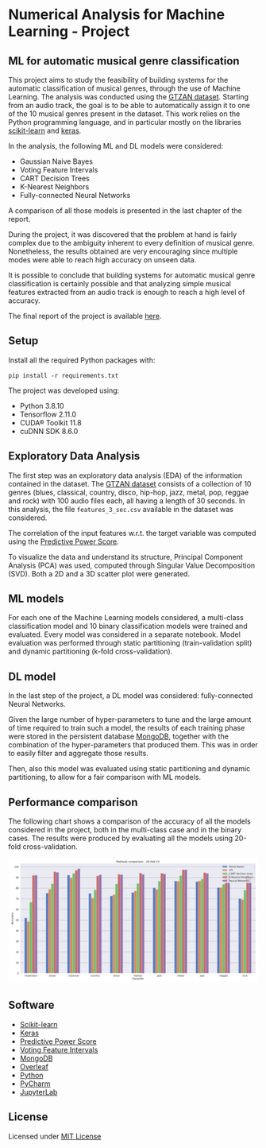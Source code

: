 # Numerical Analysis for Machine Learning - Project

## ML for automatic musical genre classification
This project aims to study the feasibility of building systems for the automatic classification of musical genres, through the use of Machine Learning.
The analysis was conducted using the [GTZAN dataset](https://www.kaggle.com/datasets/andradaolteanu/gtzan-dataset-music-genre-classification).
Starting from an audio track, the goal is to be able to automatically assign it to one of the 10 musical genres present in the dataset.
This work relies on the Python programming language, and in particular mostly on the libraries [scikit-learn](https://scikit-learn.org/stable/index.html) and [keras](https://keras.io).

In the analysis, the following ML and DL models were considered:
- Gaussian Naive Bayes
- Voting Feature Intervals
- CART Decision Trees
- K-Nearest Neighbors
- Fully-connected Neural Networks

A comparison of all those models is presented in the last chapter of the report.
                                        
During the project, it was discovered that the problem at hand is fairly complex due to the ambiguity inherent to every definition of musical genre.
Nonetheless, the results obtained are very encouraging since multiple modes were able to reach high accuracy on unseen data.   

It is possible to conclude that building systems for automatic musical genre classification is certainly possible and that analyzing simple musical features extracted from an audio track is enough to reach a high level of accuracy.

The final report of the project is available [here](report/report.pdf).
        

## Setup
Install all the required Python packages with:

    pip install -r requirements.txt

The project was developed using:
- Python 3.8.10
- Tensorflow 2.11.0
- CUDA® Toolkit 11.8
- cuDNN SDK 8.6.0
            

## Exploratory Data Analysis
The first step was an exploratory data analysis (EDA) of the information contained in the dataset.
The [GTZAN dataset](https://www.kaggle.com/datasets/andradaolteanu/gtzan-dataset-music-genre-classification) consists of a collection of 10 genres (blues, classical, country, disco, hip-hop, jazz, metal, pop, reggae and rock) with 100 audio files each, all having a length of 30 seconds.
In this analysis, the file `features_3_sec.csv` available in the dataset was considered.

The correlation of the input features w.r.t. the target variable was computed using the [Predictive Power Score](https://github.com/8080labs/ppscore/tree/1.1.2).

To visualize the data and understand its structure, Principal Component Analysis (PCA) was used, computed through Singular Value Decomposition (SVD).
Both a 2D and a 3D scatter plot were generated.


## ML models
For each one of the Machine Learning models considered, a multi-class classification model and 10 binary classification models were trained and evaluated.
Every model was considered in a separate notebook.
Model evaluation was performed through static partitioning (train-validation split) and dynamic partitioning (k-fold cross-validation).
             

## DL model
In the last step of the project, a DL model was considered: fully-connected Neural Networks.

Given the large number of hyper-parameters to tune and the large amount of time required to train such a model, the results of each training phase were stored in the persistent database [MongoDB](https://www.mongodb.com), together with the combination of the hyper-parameters that produced them.
This was in order to easily filter and aggregate those results.

Then, also this model was evaluated using static partitioning and dynamic partitioning, to allow for a fair comparison with ML models.
         
## Performance comparison
The following chart shows a comparison of the accuracy of all the models considered in the project, both in the multi-class case and in the binary cases. The results were produced by evaluating all the models using 20-fold cross-validation.

![comparison](report/source/Figures/comparison.png)

## Software
- [Scikit-learn](https://scikit-learn.org/stable/index.html)
- [Keras](https://keras.io)
- [Predictive Power Score](https://github.com/8080labs/ppscore/tree/1.1.2)
- [Voting Feature Intervals](https://github.com/chkoar/vfi)
- [MongoDB](https://www.mongodb.com)
- [Overleaf](https://www.overleaf.com/)
- [Python](https://www.python.org/)
- [PyCharm](https://www.jetbrains.com/pycharm/)
- [JupyterLab](http://jupyterlab.github.io/jupyterlab/)
       

## License
Licensed under [MIT License](LICENSE)
